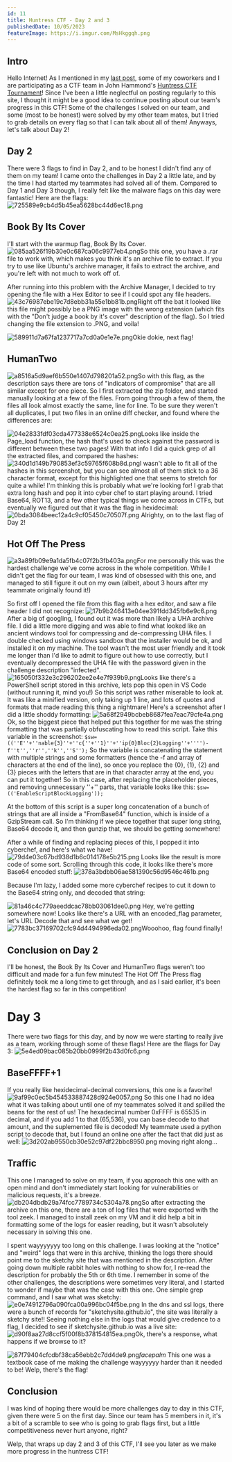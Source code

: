 ```yaml
---
id: 11
title: Huntress CTF - Day 2 and 3
publishedDate: 10/05/2023
featureImage: https://i.imgur.com/MsHkggqh.png
---
```


## Intro

Hello Internet!
As I mentioned in my [last post](https://screamintothevoid.today/blog/10), some of my coworkers and I are participating as a CTF team in John Hammond's [Huntress CTF Tournament](https://huntress.ctf.games/)! Since I've been a little neglectful on posting regularly to this site, I thought it might be a good idea to continue posting about our team's progress in this CTF! Some of the challenges I solved on our team, and some (most to be honest) were solved by my other team mates, but I tried to grab details on every flag so that I can talk about all of them!
Anyways, let's talk about Day 2!

## Day 2

There were 3 flags to find in Day 2, and to be honest I didn't find any of them on my team! I came onto the challenges in Day 2 a little late, and by the time I had started my teammates had solved all of them. Compared to Day 1 and Day 3 though, I really felt like the malware flags on this day were fantastic! Here are the flags:
![725589e9cb4d5b45ea5628bc44d6ec18.png](https://i.imgur.com/uWyHLvU.png)

## Book By Its Cover

I'll start with the warmup flag, Book By Its Cover.
![085aa526f19b30e0c687ca06c9977eb4.png](https://i.imgur.com/7qgxQlX.png)So this one, you have a .rar file to work with, which makes you think it's an archive file to extract. If you try to use like Ubuntu's archive manager, it fails to extract the archive, and you're left with not much to work off of.

After running into this problem with the Archive Manager, I decided to try opening the file with a Hex Editor to see if I could spot any file headers.
![43c76987ebe19c7d8ebb31a55e1bb81b.png](https://i.imgur.com/MW9EztC.png)Right off the bat it looked like this file might possibly be a PNG image with the wrong extension (which fits with the "Don't judge a book by it's cover" description of the flag). So I tried changing the file extension to .PNG, and voila!

![589911d7a67fa1237717a7cd0a0e1e7e.png](https://i.imgur.com/fNvCqL4.png)Okie dokie, next flag!

## HumanTwo

![a8516a5d9aef6b550e1407d798201a52.png](https://i.imgur.com/Sss4HeE.png)So with this flag, as the description says there are tons of "indicators of compromise" that are all similar except for one piece. So I first extracted the zip folder, and started manually looking at a few of the files. From going through a few of them, the files all look almost exactly the same, line for line. To be sure they weren't all duplicates, I put two files in an online diff checker, and found where the differences are:

![04e2833fdf03cda477338e6524c0ea25.png](https://i.imgur.com/ztwZHQa.png)Looks like inside the Page_load function, the hash that's used to check against the password is different between these two pages!
With that info I did a quick grep of all the extracted files, and compared the hashes:
![340d1d149b790853ef3c59765f608b8d.png](https://i.imgur.com/Tqf0Nne.png)I wasn't able to fit all of the hashes in this screenshot, but you can see almost all of them stick to a 36 character format, except for this highlighted one that seems to stretch for quite a while! I'm thinking this is probably what we're looking for!
I grab that extra long hash and pop it into cyber chef to start playing around. I tried Base64, ROT13, and a few other typical things we come across in CTFs, but eventually we figured out that it was the flag in hexidecimal:
![0bda3084beec12a4c9cf05450c70507f.png](https://i.imgur.com/p1jHZeh.png)
Alrighty, on to the last flag of Day 2!

## Hot Off The Press

![a3a89fb09e9a1da5fb4c07f2b3fb403a.png](https://i.imgur.com/CHJE6MV.png)For me personally this was the hardest challenge we've come across in the whole competition. While I didn't get the flag for our team, I was kind of obsessed with this one, and managed to still figure it out on my own (albeit, about 3 hours after my teammate originally found it!)

So first off I opened the file from this flag with a hex editor, and saw a file header I did not recognize:
![17b9b246413e04ee391fdd345fb6e9c6.png](https://i.imgur.com/ynuIk0i.png)After a big of googling, I found out it was more than likely a UHA archive file. I did a little more digging and was able to find what looked like an ancient windows tool for compressing and de-compressing UHA files. I double checked using windows sandbox that the installer would be ok, and installed it on my machine. The tool wasn't the most user friendly and it took me longer than I'd like to admit to figure out how to use correctly, but I eventually decompressed the UHA file with the password given in the challenge description "infected".
![165050f332e3c296202ee2e4e7f939b9.png](https://i.imgur.com/YcFbcmo.png)Looks like there's a PowerShell script stored in this archive, lets pop this open in VS Code (without running it, mind you!)
So this script was rather miserable to look at. It was like a minified version, only taking up 1 line, and lots of quotes and formats that made reading this thing a nightmare!
Here's a screenshot after I did a little shoddy formatting:
![5a68f2949bcbeb8687fea7eac79cfe4a.png](https://i.imgur.com/cO7BqSy.png)Ok, so the biggest piece that helped put this together for me was the string formatting that was partially obfuscating how to read this script. Take this variable in the screenshot:
`$sw=((''E''+''nable{3}''+''c{''+''1}''+''ip{0}Bloc{2}Logging''+'''')-f''t'',''r'',''k'',''S'');`
So the variable is concatenating the statement with multiple strings and some formatters (hence the -f and array of characters at the end of the line), so once you replace the {0}, {1}, {2} and {3} pieces with the letters that are in that character array at the end, you can put it together! So in this case, after replacing the placeholder pieces, and removing unnecessary ''+'' parts, that variable looks like this:
`$sw=(('EnableScriptBlockLogging'));`

At the bottom of this script is a super long concatenation of a bunch of strings that are all inside a "FromBase64" function, which is inside of a GzipStream call. So I'm thinking if we piece together that super long string, Base64 decode it, and then gunzip that, we should be getting somewhere!

After a while of finding and replacing pieces of this, I popped it into cyberchef, and here's what we have!
![79d4e03c67bd938d1b6c014178e5b215.png](https://i.imgur.com/2kQ2o1o.png)
Looks like the result is more code of some sort. Scrolling through this code, it looks like there's more Base64 encoded stuff:
![378a3bdbb06ae581390c56d9546c461b.png](https://i.imgur.com/Fmi5gZq.png)

Because I'm lazy, I added some more cyberchef recipes to cut it down to the Base64 string only, and decoded that string:

![81a46c4c779aeeddcac78bb03061dee0.png](https://i.imgur.com/QDEX3tI.png)
Hey, we're getting somewhere now! Looks like there's a URL with an encoded_flag parameter, let's URL Decode that and see what we get!
![7783bc37169702cfc94d4494996eda02.png](https://i.imgur.com/fRuD1Ir.png)Wooohoo, flag found finally!

## Conclusion on Day 2

I'll be honest, the Book By Its Cover and HumanTwo flags weren't too difficult and made for a fun few minutes! The Hot Off The Press flag definitely took me a long time to get through, and as I said earlier, it's been the hardest flag so far in this competition!

# Day 3

There were two flags for this day, and by now we were starting to really jive as a team, working through some of these flags! Here are the flags for Day 3:
![5e4ed09bac085b20bb0999f2b43d0fc6.png](https://i.imgur.com/whWK84Z.png)

## BaseFFFF+1

If you really like hexidecimal-decimal conversions, this one is a favorite!
![9af99c0ec5b454533887428d924e0057.png](https://i.imgur.com/rtx8j9v.png)
So this one I had no idea what it was talking about until one of my teammates solved it and spilled the beans for the rest of us!
The hexadecimal number 0xFFFF is 65535 in decimal, and if you add 1 to that (65,536), you can base decode to that amount, and the suplemented file is decoded!
My teammate used a python script to decode that, but I found an online one after the fact that did just as well:
![3d202ab9550cb30e52c97df22bbc8950.png](https://i.imgur.com/4CG6wCz.png)
moving right along...

## Traffic

This one I managed to solve on my team, if you approach this one with an open mind and don't immediately start looking for vulnerabilities or malicious requests, it's a breeze.
![db204dbdb29a74fcc7789734c5304a78.png](https://i.imgur.com/RH5yVTL.png)So after extracting the archive on this one, there are a ton of log files that were exported with the tool zeek. I managed to install zeek on my VM and it did help a bit in formatting some of the logs for easier reading, but it wasn't absolutely necessary in solving this one.

I spent wayyyyyyy too long on this challenge. I was looking at the "notice" and "weird" logs that were in this archive, thinking the logs there should point me to the sketchy site that was mentioned in the description. After going down multiple rabbit holes with nothing to show for, I re-read the description for probably the 5th or 6th time. I remember in some of the other challenges, the descriptions were sometimes very literal, and I started to wonder if maybe that was the case with this one. One simple grep command, and I saw what was sketchy:
![e0e74912796a090fca00a996bc04f5be.png](https://i.imgur.com/ZzewBpM.png)
In the dns and ssl logs, there were a bunch of records for "sketchysite.github.io", the site was literally a sketchy site!!
Seeing nothing else in the logs that would give credence to a flag, I decided to see if sketchysite.github.io was a live site:
![d90f8aa27d8ccf5f00f8b378154815ea.png](https://i.imgur.com/VCPNlYU.png)Ok, there's a response, what happens if we browse to it?

![87f79404cfcdbf38ca56ebb2c7dd4de9.png](https://i.imgur.com/MsHkggq.png)_facepalm_
This one was a textbook case of me making the challenge wayyyyyy harder than it needed to be! Welp, there's the flag!

## Conclusion

I was kind of hoping there would be more challenges day to day in this CTF, given there were 5 on the first day. Since our team has 5 members in it, it's a bit of a scramble to see who is going to grab flags first, but a little competitiveness never hurt anyone, right?

Welp, that wraps up day 2 and 3 of this CTF, I'll see you later as we make more progress in the huntress CTF!
